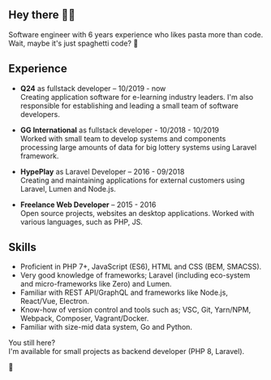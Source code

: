 ##  Hey there 🤙🏻

Software engineer with 6 years experience who likes pasta more than code. Wait, maybe it's just spaghetti code? 🍝  

##  Experience
 - **Q24** as fullstack developer – 10/2019 - now   
   	Creating application software for e-learning industry leaders. I'm also responsible for establishing and leading a small team of software developers.
	 
 - **GG International** as fullstack developer - 10/2018 - 10/2019   
	Worked with small team to develop systems and components processing large amounts of data for big lottery systems using Laravel framework.
	 
 - **HypePlay** as Laravel Developer – 2016 - 09/2018  
	 Creating and maintaining applications for external customers using Laravel, Lumen and Node.js.
	 
 - **Freelance Web Developer** – 2015 - 2016  
	 Open source projects, websites an desktop applications. Worked with various languages, such as PHP, JS.
	 
##  Skills
 - Proficient in PHP 7+, JavaScript (ES6), HTML and CSS (BEM, SMACSS).
 - Very good knowledge of frameworks; Laravel (including eco-system and micro-frameworks like Zero) and Lumen.
 - Familiar with REST API/GraphQL and frameworks like Node.js, React/Vue, Electron.
 - Know-how of version control and tools such as; VSC, Git, Yarn/NPM, Webpack, Composer, Vagrant/Docker.
 - Familiar with size-mid data system, Go and Python.

You still here?  
I'm available for small projects as backend developer (PHP 8, Laravel).

🐳
